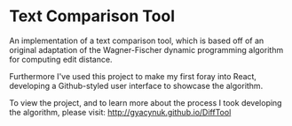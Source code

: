 # Text Comparison Tool
An implementation of a text comparison tool, which is based off of an original adaptation of the Wagner-Fischer dynamic programming algorithm for computing edit distance.

Furthermore I've used this project to make my first foray into React, developing a Github-styled user interface to showcase the algorithm.

To view the project, and to learn more about the process I took developing the algorithm, please visit: http://gyacynuk.github.io/DiffTool
